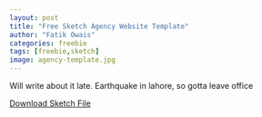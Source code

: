 ```yaml
---
layout: post
title: "Free Sketch Agency Website Template"
author: "Fatik Owais"
categories: freebie
tags: [freebie,sketch]
image: agency-template.jpg
---
```


Will write about it late. Earthquake in lahore, so gotta leave office

[Download Sketch File](https://fatikowais.com/assets/freebies/agency-fatik-owais.sketch)